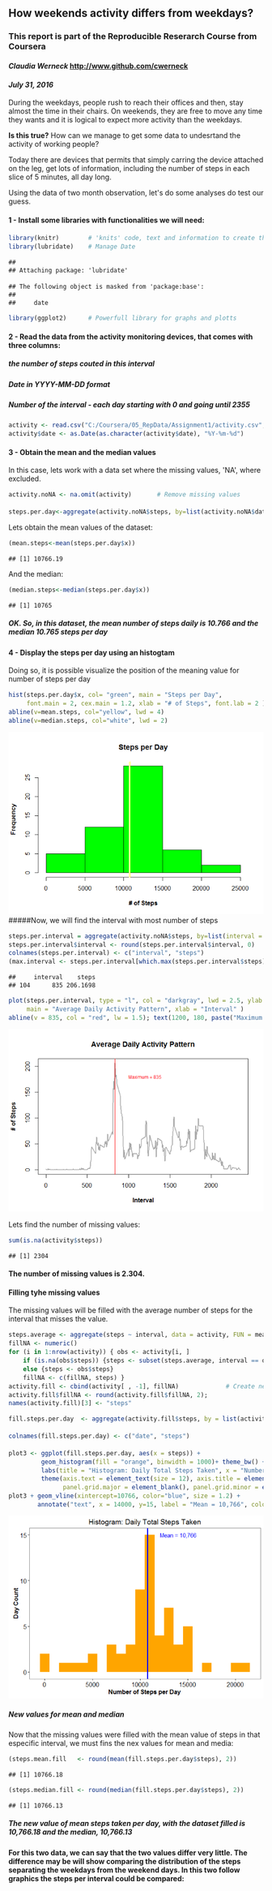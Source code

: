 How weekends activity differs from weekdays?
--------------------------------------------

### This report is part of the Reproducible Reserarch Course from Coursera

#### *Claudia Werneck* <http://www.github.com/cwerneck>

#### *July 31, 2016*

During the weekdays, people rush to reach their offices and then, stay almost the time in their chairs.
On weekends, they are free to move any time they wants and it is logical to expect more activity than the weekdays.

**Is this true?** How can we manage to get some data to undesrtand the activity of working people?

Today there are devices that permits that simply carring the device attached on the leg, get lots of information, including the number of steps in each slice of 5 minutes, all day long.

Using the data of two month observation, let's do some analyses do test our guess.

#### **1 - Install some libraries with functionalities we will need:**

``` r
library(knitr)        # 'knits' code, text and information to create the document in HTML
library(lubridate)    # Manage Date
```

    ## 
    ## Attaching package: 'lubridate'

    ## The following object is masked from 'package:base':
    ## 
    ##     date

``` r
library(ggplot2)      # Powerfull library for graphs and plotts
```

#### **2 - Read the data from the activity monitoring devices, that comes with three columns:**

##### the number of **steps** couted in this interval

##### Date in **YYYY-MM-DD** format

##### **Number** of the interval - each day starting with 0 and going until 2355

``` r
activity <- read.csv("C:/Coursera/05_RepData/Assignment1/activity.csv", header=TRUE)  
activity$date <- as.Date(as.character(activity$date), "%Y-%m-%d")
```

#### **3 - Obtain the mean and the median values**

In this case, lets work with a data set where the missing values, 'NA', where excluded.

``` r
activity.noNA <- na.omit(activity)       # Remove missing values 

steps.per.day<-aggregate(activity.noNA$steps, by=list(activity.noNA$date), sum)
```

Lets obtain the mean values of the dataset:

``` r
(mean.steps<-mean(steps.per.day$x))
```

    ## [1] 10766.19

And the median:

``` r
(median.steps<-median(steps.per.day$x))
```

    ## [1] 10765

##### **OK. So, in this dataset, the mean number of steps daily is 10.766 and the median 10.765 steps per day**

#### **4 - Display the steps per day using an histogtam**

Doing so, it is possible visualize the position of the meaning value for number of steps per day

``` r
hist(steps.per.day$x, col= "green", main = "Steps per Day", 
     font.main = 2, cex.main = 1.2, xlab = "# of Steps", font.lab = 2 )
abline(v=mean.steps, col="yellow", lwd = 4)
abline(v=median.steps, col="white", lwd = 2)
```

![](hist_per_day-1.png) \#\#\#\#\#Now, we will find the interval with most number of steps

``` r
steps.per.interval = aggregate(activity.noNA$steps, by=list(interval = activity.noNA$interval), FUN=mean)
steps.per.interval$interval <- round(steps.per.interval$interval, 0)        # Round to integers for plots
colnames(steps.per.interval) <- c("interval", "steps")
(max.interval <- steps.per.interval[which.max(steps.per.interval$steps), ]) # Interval with maximum steps  
```

    ##     interval    steps
    ## 104      835 206.1698

``` r
plot(steps.per.interval, type = "l", col = "darkgray", lwd = 2.5, ylab = "# of Steps", font.lab = 2,
     main = "Average Daily Activity Pattern", xlab = "Interval" )
abline(v = 835, col = "red", lw = 1.5); text(1200, 180, paste("Maximum = 835"), col="red", cex=.75)  
```

![](graph_average_interval-1.png)

Lets find the number of missing values:

``` r
sum(is.na(activity$steps))  
```

    ## [1] 2304

#### **The number of missing values is 2.304.**

#### **Filling tyhe missing values**

The missing values will be filled with the average number of steps for the interval that misses the value.

``` r
steps.average <- aggregate(steps ~ interval, data = activity, FUN = mean)
fillNA <- numeric()
for (i in 1:nrow(activity)) { obs <- activity[i, ]
    if (is.na(obs$steps)) {steps <- subset(steps.average, interval == obs$interval)$steps } 
    else {steps <- obs$steps}
    fillNA <- c(fillNA, steps) }
activity.fill <- cbind(activity[ , -1], fillNA)             # Create new dataset with imputed values filled
activity.fill$fillNA <- round(activity.fill$fillNA, 2); 
names(activity.fill)[3] <- "steps"
```

``` r
fill.steps.per.day  <- aggregate(activity.fill$steps, by = list(activity.fill$date), FUN = sum)

colnames(fill.steps.per.day) <- c("date", "steps")

plot3 <- ggplot(fill.steps.per.day, aes(x = steps)) + 
         geom_histogram(fill = "orange", binwidth = 1000)+ theme_bw() + 
         labs(title = "Histogram: Daily Total Steps Taken", x = "Number of Steps per Day", y = "Day Count") + 
         theme(axis.text = element_text(size = 12), axis.title = element_text(face = "bold"),
               panel.grid.major = element_blank(), panel.grid.minor = element_blank())
plot3 + geom_vline(xintercept=10766, color="blue", size = 1.2) +
        annotate("text", x = 14000, y=15, label = "Mean = 10,766", color="blue")
```

![](new_histogram-1.png)

##### **New values for mean and median**

Now that the missing values were filled with the mean value of steps in that especific interval, we must fins the nex values for mean and media:

``` r
(steps.mean.fill   <- round(mean(fill.steps.per.day$steps), 2))  
```

    ## [1] 10766.18

``` r
(steps.median.fill <- round(median(fill.steps.per.day$steps), 2))  
```

    ## [1] 10766.13

##### The new value of mean steps taken per day, with the dataset filled is **10,766.18** and the median, **10,766.13**

#### For this two data, we can say that the two values differ very little. The difference may be will show comparing the distribution of the steps separating the weekdays from the weekend days. In this two follow graphics the steps per interval could be compared:
